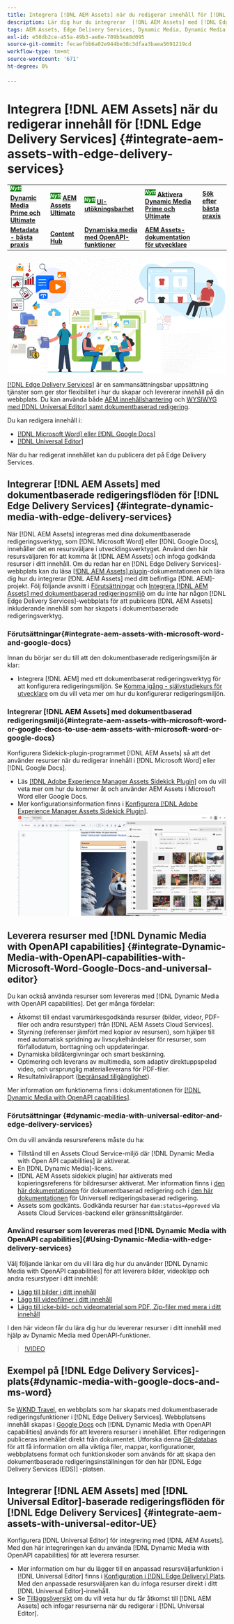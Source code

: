 ```yaml
---
title: Integrera [!DNL AEM Assets] när du redigerar innehåll för [!DNL Edge Delivery Services]
description: Lär dig hur du integrerar  [!DNL AEM Assets] med [!DNL Edge Delivery Services]. This integration enables you to integrate [!DNL AEM Assets] med [!DNL Microsoft Word] och [!DNL Google Docs], integrate [!DNL AEM Assets] med [!DNL Universal Editor], integrate [!DNL Dynamic Media] med [!DNL Edge Delivery Services], integrate [!DNL Dynamic Media with OpenAPI capabilities] med [!DNL Universal Editor] och integrerar [!DNL Dynamic Media with OpenAPI capabilities] med [!DNL Microsoft Word] och [!DNL Google Docs].
tags: AEM Assets, Edge Delivery Services, Dynamic Media, Dynamic Media with OpenAPI capabilities, Universal Editor, Edge Delivery Services with Universal Editor
exl-id: e58db2ce-a55a-49b3-ae8e-709b5ea8d095
source-git-commit: fecaefbb6a02e944be38c3dfaa3baea5691219cd
workflow-type: tm+mt
source-wordcount: '671'
ht-degree: 0%

---
```



# Integrera [!DNL AEM Assets] när du redigerar innehåll för [!DNL Edge Delivery Services] {#integrate-aem-assets-with-edge-delivery-services}

<table>
    <tr>
        <td>
            <sup style= "background-color:#008000; color:#FFFFFF; font-weight:bold"><i>Nytt</i></sup> <a href="/help/assets/dynamic-media/dm-prime-ultimate.md"><b>Dynamic Media Prime och Ultimate</b></a>
        </td>
        <td>
            <sup style= "background-color:#008000; color:#FFFFFF; font-weight:bold"><i>Nytt</i></sup> <a href="/help/assets/assets-ultimate-overview.md"><b>AEM Assets Ultimate</b></a>
        </td>
        <td>
            <sup style= "background-color:#008000; color:#FFFFFF; font-weight:bold"><i>Nytt</i></sup> <a href="/help/assets/aem-assets-view-ui-extensibility.md"><b>UI-utökningsbarhet</b></a>
        </td>
          <td>
            <sup style= "background-color:#008000; color:#FFFFFF; font-weight:bold"><i>Nytt</i></sup> <a href="/help/assets/dynamic-media/enable-dynamic-media-prime-and-ultimate.md"><b>Aktivera Dynamic Media Prime och Ultimate</b></a>
        </td>
         <td>
            <a href="/help/assets/search-best-practices.md"><b>Sök efter bästa praxis</b></a>
        </td>
    </tr>
    <tr>
        <td>
            <a href="/help/assets/metadata-best-practices.md"><b>Metadata - bästa praxis</b></a>
        </td>
        <td>
            <a href="/help/assets/product-overview.md"><b>Content Hub</b></a>
        </td>
        <td>
            <a href="/help/assets/dynamic-media-open-apis-overview.md"><b>Dynamiska media med OpenAPI-funktioner</b></a>
        </td>
        <td>
            <a href="https://developer.adobe.com/experience-cloud/experience-manager-apis/"><b>AEM Assets-dokumentation för utvecklare</b></a>
        </td>
    </tr>
</table>

![Integrering av AEM-resurser med Universal Editor](/help/assets/assets/EDS2.png)

[[!DNL Edge Delivery Services]](https://experienceleague.adobe.com/sv/docs/experience-manager-cloud-service/content/edge-delivery/overview) är en sammansättningsbar uppsättning tjänster som ger stor flexibilitet i hur du skapar och levererar innehåll på din webbplats. Du kan använda både [AEM innehållshantering](/help/sites-cloud/authoring/author-publish.md) och [WYSIWYG med  [!DNL Universal Editor]  samt dokumentbaserad redigering](https://experienceleague.adobe.com/sv/docs/experience-manager-cloud-service/content/edge-delivery/wysiwyg-authoring/authoring).

Du kan redigera innehåll i:

* [[!DNL Microsoft Word] eller [!DNL Google Docs]](#integrate-dynamic-media-with-edge-delivery-services)
* [[!DNL Universal Editor]](#integrate-aem-assets-with-universal-editor-UE)

När du har redigerat innehållet kan du publicera det på Edge Delivery Services.

## Integrerar [!DNL AEM Assets] med dokumentbaserade redigeringsflöden för [!DNL Edge Delivery Services] {#integrate-dynamic-media-with-edge-delivery-services}

När [!DNL AEM Assets] integreras med dina dokumentbaserade redigeringsverktyg, som [!DNL Microsoft Word] eller [!DNL Google Docs], innehåller det en resursväljare i utvecklingsverktyget. Använd den här resursväljaren för att komma åt [!DNL AEM Assets] och infoga godkända resurser i ditt innehåll.
Om du redan har en [!DNL Edge Delivery Services]-webbplats kan du läsa [[!DNL AEM Assets] plugin](https://github.com/adobe-rnd/aem-assets-plugin/blob/main/README.md)-dokumentationen och lära dig hur du integrerar [!DNL AEM Assets] med ditt befintliga [!DNL AEM]-projekt.
Följ följande avsnitt i [Förutsättningar](#integrate-aem-assets-with-microsoft-word-and-google-docs) och [Integrera [!DNL AEM Assets]  med dokumentbaserad redigeringsmiljö](#integrate-aem-assets-with-microsoft-word-or-google-docs-to-use-aem-assets-with-microsoft-word-or-google-docs) om du inte har någon [!DNL Edge Delivery Services]-webbplats för att publicera [!DNL AEM Assets] inkluderande innehåll som har skapats i dokumentbaserade redigeringsverktyg.

### Förutsättningar{#integrate-aem-assets-with-microsoft-word-and-google-docs}

Innan du börjar ser du till att den dokumentbaserade redigeringsmiljön är klar:

* Integrera [!DNL AEM] med ett dokumentbaserat redigeringsverktyg för att konfigurera redigeringsmiljön. Se [Komma igång - självstudiekurs för utvecklare](https://www.aem.live/developer/tutorial) om du vill veta mer om hur du konfigurerar redigeringsmiljön.

### Integrerar [!DNL AEM Assets] med dokumentbaserad redigeringsmiljö{#integrate-aem-assets-with-microsoft-word-or-google-docs-to-use-aem-assets-with-microsoft-word-or-google-docs}

Konfigurera Sidekick-plugin-programmet [!DNL AEM Assets] så att det använder resurser när du redigerar innehåll i [!DNL Microsoft Word] eller [!DNL Google Docs].

* Läs [[!DNL Adobe Experience Manager Assets Sidekick Plugin]](https://www.aem.live/docs/aem-assets-sidekick-plugin#using-experience-manager-assets-for-website-authors) om du vill veta mer om hur du kommer åt och använder AEM Assets i Microsoft Word eller Google Docs.
* Mer konfigurationsinformation finns i [Konfigurera [!DNL Adobe Experience Manager Assets Sidekick Plugin]](https://www.aem.live/developer/configuring-aem-assets-sidekick-plugin).
  ![använd dynamiska media med openAPI-funktioner i MS Word- och Google-dokument](/help/assets/assets/my-assets-sidebar.png)

## Leverera resurser med [!DNL Dynamic Media with OpenAPI capabilities] {#integrate-Dynamic-Media-with-OpenAPI-capabilities-with-Microsoft-Word-Google-Docs-and-universal-editor}

Du kan också använda resurser som levereras med [!DNL Dynamic Media with OpenAPI capabilities]. Det ger många fördelar:

* Åtkomst till endast varumärkesgodkända resurser (bilder, videor, PDF-filer och andra resurstyper) från [!DNL AEM Assets Cloud Services].
* Styrning (referenser jämfört med kopior av resursen), som hjälper till med automatisk spridning av livscykelhändelser för resurser, som förfallodatum, borttagning och uppdateringar.
* Dynamiska bildåtergivningar och smart beskärning.
* Optimering och leverans av multimedia, som adaptiv direktuppspelad video, och ursprunglig materialleverans för PDF-filer.
* Resultatnivårapport ([begränsad tillgänglighet](/help/assets/manage-reports-assets-view.md#dynamic-media-delivery-reports)).

Mer information om funktionerna finns i dokumentationen för [[!DNL Dynamic Media with OpenAPI capabilities]](https://experienceleague.adobe.com/sv/docs/experience-manager-cloud-service/content/assets/dynamicmedia/dynamic-media-open-apis/dynamic-media-open-apis-overview).

### Förutsättningar {#dynamic-media-with-universal-editor-and-edge-delivery-services}

Om du vill använda resursreferens måste du ha:

* Tillstånd till en Assets Cloud Service-miljö där [!DNL Dynamic Media with Open API capabilities] är aktiverat.
* En [!DNL Dynamic Media]-licens.
* [!DNL AEM Assets sidekick plugin] har aktiverats med kopieringsreferens för bildresurser aktiverat. Mer information finns i [den här dokumentationen](https://www.aem.live/developer/configuring-aem-assets-sidekick-plugin#copymode) för dokumentbaserad redigering och i [den här dokumentationen](https://developer.adobe.com/uix/docs/extension-manager/extension-developed-by-adobe/configurable-asset-picker/#extension-overview) för Universell redigeringsbaserad redigering.
* Assets som godkänts. Godkända resurser har `dam:status=Approved` via Assets Cloud Services-backend eller gränssnittsåtgärder.

### Använd resurser som levereras med [!DNL Dynamic Media with OpenAPI capabilities]{#Using-Dynamic-Media-with-edge-delivery-services}

Välj följande länkar om du vill lära dig hur du använder [!DNL Dynamic Media with OpenAPI capabilities] för att leverera bilder, videoklipp och andra resurstyper i ditt innehåll:

* [Lägg till bilder i ditt innehåll](https://www.aem.live/docs/aem-assets-sidekick-plugin#using-image-references-when-authoring-content)
* [Lägg till videofilmer i ditt innehåll](https://www.aem.live/docs/aem-assets-sidekick-plugin#using-video-references-when-authoring-content)
* [Lägg till icke-bild- och videomaterial som PDF, Zip-filer med mera i ditt innehåll](https://www.aem.live/docs/aem-assets-sidekick-plugin#using-asset-references-for-pdf-zip-etc-when-authoring-content)

I den här videon får du lära dig hur du levererar resurser i ditt innehåll med hjälp av Dynamic Media med OpenAPI-funktioner.

>[!VIDEO](https://video.tv.adobe.com/v/3441155)

## Exempel på [!DNL Edge Delivery Services]-plats{#dynamic-media-with-google-docs-and-ms-word}

Se [WKND Travel](http://bit.ly/3DExLnf), en webbplats som har skapats med dokumentbaserade redigeringsfunktioner i [!DNL Edge Delivery Services]. Webbplatsens innehåll skapas i [Google Docs](https://drive.google.com/drive/folders/1HCCHRWp4HJIXW_cUv5cRDQ5DzzqiZsXT) och [!DNL Dynamic Media with OpenAPI capabilities] används för att leverera resurser i innehållet. Efter redigeringen publiceras innehållet direkt från dokumentet. Utforska denna [Git-databas](https://github.com/hlxsites/franklin-assets-selector/tree/aem-dynamicmedia-demo/blocks) för att få information om alla viktiga filer, mappar, konfigurationer, webbplatsens format och funktionskoder som används för att skapa den dokumentbaserade redigeringsinställningen för den här [!DNL Edge Delivery Services (EDS)] -platsen.

## Integrerar [!DNL AEM Assets] med [!DNL Universal Editor]-baserade redigeringsflöden för [!DNL Edge Delivery Services] {#integrate-aem-assets-with-universal-editor-UE}

Konfigurera [!DNL Universal Editor] för integrering med [!DNL AEM Assets]. Med den här integreringen kan du använda [!DNL Dynamic Media with OpenAPI capabilities] för att leverera resurser.

* Mer information om hur du lägger till en anpassad resursväljarfunktion i [!DNL Universal Editor] finns i [Konfiguration i [!DNL Edge Delivery] Plats](https://developer.adobe.com/uix/docs/extension-manager/extension-developed-by-adobe/configurable-asset-picker/#configuration-in-edge-delivery-site). Med den anpassade resursväljaren kan du infoga resurser direkt i ditt [!DNL Universal Editor]-innehåll.
* Se [Tilläggsöversikt](https://developer.adobe.com/uix/docs/extension-manager/extension-developed-by-adobe/configurable-asset-picker/#extension-overview) om du vill veta hur du får åtkomst till [!DNL AEM Assets] och infogar resurserna när du redigerar i [!DNL Universal Editor].
